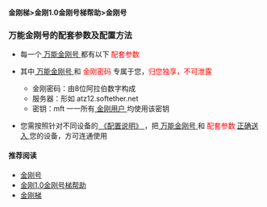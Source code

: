 #### 金刚梯>金刚1.0金刚号梯帮助>金刚号
### 万能金刚号的配套参数及配置方法

- 每一个[ 万能金刚号 ](https://a2zitpro.github.io/web/multipurposekkid)都有以下<font color="Red"> 配套参数 </font>
- 其中[ 万能金刚号 ](https://a2zitpro.github.io/web/multipurposekkid)和<font color="Red"> 金刚密码 </font>专属于您，<font color="Red">归您独享，不可泄露</font>

  - 金刚密码：由8位阿拉伯数字构成
  - 服务器：形如 atz12.softether.net
  - 密钥：mft 一一所有[ 金刚用户 ](https://a2zitpro.github.io/web/kkuser)均使用该密钥

- 您需按照针对不同设备的[ 《配置说明》 ](https://a2zitpro.github.io/web/kkproducts1.0)，把[ 万能金刚号 ](https://a2zitpro.github.io/web/multipurposekkid)和<font color="Red"> 配套参数 </font>[ 正确送入 ](https://a2zitpro.github.io/web/configurationconsiderations)您的设备，方可连通使用

#### 推荐阅读

- [金刚号](https://a2zitpro.github.io/web/list_kkid)
- [金刚1.0金刚号梯帮助](https://a2zitpro.github.io/web/list_helpkkvpn1.0)
- [金刚梯](https://a2zitpro.github.io/web/dlb)
